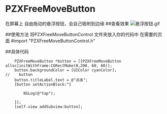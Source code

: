 # PZXFreeMoveButton
在屏幕上 自由拖动的悬浮按钮，会自己吸附到边缘
##查看效果
![悬浮按钮.gif](https://upload-images.jianshu.io/upload_images/19409325-2c7827ed0e35b76e.gif?imageMogr2/auto-orient/strip)

##使用方法
将PZXFreeMoveButtonControl 文件夹放入你的代码中
在需要的页面 #import "PZXFreeMoveButtonControl.h"

##具体代码
```
    PZXFreeMoveButton *button = [[PZXFreeMoveButton alloc]initWithFrame:CGRectMake(0,200, 60, 60)];
    button.backgroundColor = [UIColor cyanColor];
//    button
    button.titleLabel.text = @"点击";
    [button setActionBlock:^{
        
        NSLog(@"tap");
        
    }];
    [self.view addSubview:button];
```


